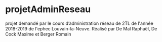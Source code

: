 # projetAdminReseau
projet demandé par le cours d’administration réseau de 2TL de l'année 2018-2019 de l'ephec Louvain-la-Neuve. Réalisé par De Mal Raphaël, De Cock Maxime et Berger Romain
